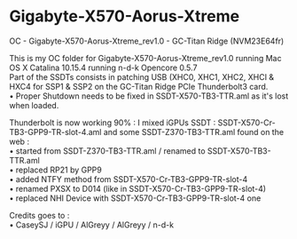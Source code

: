 # Gigabyte-X570-Aorus-Xtreme
OC - Gigabyte-X570-Aorus-Xtreme_rev1.0 - GC-Titan Ridge (NVM23E64fr)

This is my OC folder for Gigabyte-X570-Aorus-Xtreme_rev1.0 running Mac OS X Catalina 10.15.4 running n-d-k Opencore 0.5.7<br>
Part of the SSDTs consists in patching USB (XHC0, XHC1, XHC2, XHCI & HXC4 for SSP1 & SSP2 on the GC-Titan Ridge PCIe Thunderbolt3 card.<br>
• Proper Shutdown needs to be fixed in SSDT-X570-TB3-TTR.aml as it's lost when loaded.<br>

Thunderbolt is now working 90% : I mixed iGPUs SSDT : SSDT-X570-Cr-TB3-GPP9-TR-slot-4.aml and some SSDT-Z370-TB3-TTR.aml found on the web :<br>
• started from SSDT-Z370-TB3-TTR.aml / renamed to SSDT-X570-TB3-TTR.aml<br>
• replaced RP21 by GPP9<br>
• added NTFY method from SSDT-X570-Cr-TB3-GPP9-TR-slot-4<br>
• renamed PXSX to D014 (like in SSDT-X570-Cr-TB3-GPP9-TR-slot-4)<br>
• replaced NHI Device with SSDT-X570-Cr-TB3-GPP9-TR-slot-4 one<br>

Credits goes to :<br>
• CaseySJ / iGPU / AlGreyy / AlGreyy / n-d-k<br>
